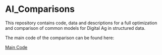 # AI_Comparisons
This repository contains code, data and descriptions for a full optimization and comparison of common models for Digital Ag in structured data. 

The main code of the comparison can be found here:

[Main Code](https://colab.research.google.com/drive/1oG0wIdVTbHSGAM6CAYjvJ2E5jlqQnyxh)
